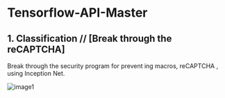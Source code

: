 # Tensorflow-API-Master

## 1. Classification // [Break through the reCAPTCHA]
Break through the security program for prevent ing macros, reCAPTCHA , using Inception Net.

![image1](/1.classification/image1.jpg)
